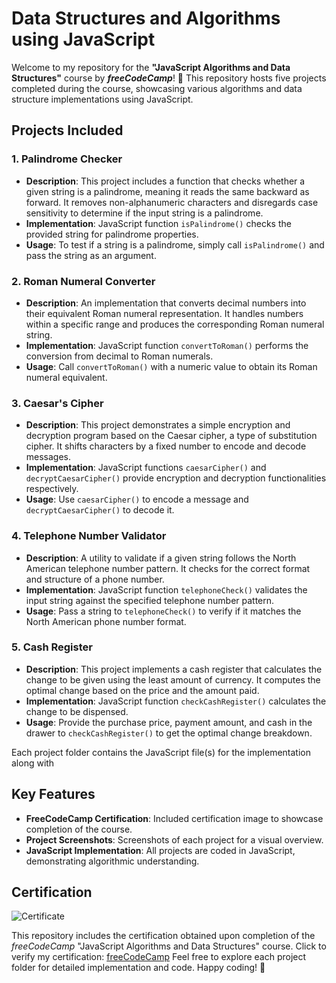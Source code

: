 # Data Structures and Algorithms using JavaScript

Welcome to my repository for the **"JavaScript Algorithms and Data Structures"** course by ***freeCodeCamp***! 🚀
This repository hosts five projects completed during the course, showcasing various algorithms and data structure implementations using JavaScript. 

## Projects Included

### 1. Palindrome Checker
- **Description**: This project includes a function that checks whether a given string is a palindrome, meaning it reads the same backward as forward. It removes non-alphanumeric characters and disregards case sensitivity to determine if the input string is a palindrome.
- **Implementation**: JavaScript function `isPalindrome()` checks the provided string for palindrome properties.
- **Usage**: To test if a string is a palindrome, simply call `isPalindrome()` and pass the string as an argument.

### 2. Roman Numeral Converter
- **Description**: An implementation that converts decimal numbers into their equivalent Roman numeral representation. It handles numbers within a specific range and produces the corresponding Roman numeral string.
- **Implementation**: JavaScript function `convertToRoman()` performs the conversion from decimal to Roman numerals.
- **Usage**: Call `convertToRoman()` with a numeric value to obtain its Roman numeral equivalent.

### 3. Caesar's Cipher
- **Description**: This project demonstrates a simple encryption and decryption program based on the Caesar cipher, a type of substitution cipher. It shifts characters by a fixed number to encode and decode messages.
- **Implementation**: JavaScript functions `caesarCipher()` and `decryptCaesarCipher()` provide encryption and decryption functionalities respectively.
- **Usage**: Use `caesarCipher()` to encode a message and `decryptCaesarCipher()` to decode it.

### 4. Telephone Number Validator
- **Description**: A utility to validate if a given string follows the North American telephone number pattern. It checks for the correct format and structure of a phone number.
- **Implementation**: JavaScript function `telephoneCheck()` validates the input string against the specified telephone number pattern.
- **Usage**: Pass a string to `telephoneCheck()` to verify if it matches the North American phone number format.

### 5. Cash Register
- **Description**: This project implements a cash register that calculates the change to be given using the least amount of currency. It computes the optimal change based on the price and the amount paid.
- **Implementation**: JavaScript function `checkCashRegister()` calculates the change to be dispensed.
- **Usage**: Provide the purchase price, payment amount, and cash in the drawer to `checkCashRegister()` to get the optimal change breakdown.

Each project folder contains the JavaScript file(s) for the implementation along with

## Key Features

- **FreeCodeCamp Certification**: Included certification image to showcase completion of the course.
- **Project Screenshots**: Screenshots of each project for a visual overview.
- **JavaScript Implementation**: All projects are coded in JavaScript, demonstrating algorithmic understanding.
  
## Certification

![Certificate](screenshots/certificate_image.png)

This repository includes the certification obtained upon completion of the *freeCodeCamp* "JavaScript Algorithms and Data Structures" course.
Click to verify my certification: [freeCodeCamp](https://www.freecodecamp.org/certification/ryantusi/javascript-algorithms-and-data-structures)
Feel free to explore each project folder for detailed implementation and code. Happy coding! 🌟

